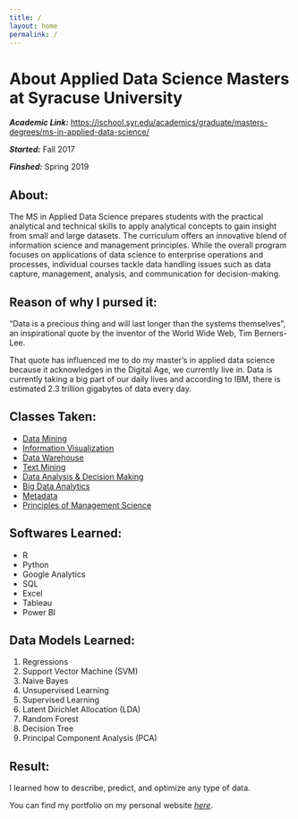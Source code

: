 ```yaml
---
title: /
layout: home
permalink: /
---
```


# About Applied Data Science Masters at Syracuse University
_**Academic Link:**_ https://ischool.syr.edu/academics/graduate/masters-degrees/ms-in-applied-data-science/

_**Started:**_ Fall 2017

_**Finshed:**_ Spring 2019

## About:
The MS in Applied Data Science prepares students with the practical analytical and technical skills to apply analytical concepts to gain insight from small and large datasets. The curriculum offers an innovative blend of information science and management principles. While the overall program focuses on applications of data science to enterprise operations and processes, individual courses tackle data handling issues such as data capture, management, analysis, and communication for decision-making.

## Reason of why I pursed it:
“Data is a precious thing and will last longer than the systems themselves”, an inspirational quote by the inventor of the World Wide Web, Tim Berners-Lee.

That quote has influenced me to do my master’s in applied data science because it acknowledges in the Digital Age, we currently live in. Data is currently taking a big part of our daily lives and according to IBM, there is estimated 2.3 trillion gigabytes of data every day.

## Classes Taken:
- [Data Mining](Data-Mining/about-course.md)
- [Information Visualization](Information-Visualization/about-course.md)
- [Data Warehouse](Data-Warehouse/about-course.md)
- [Text Mining](Text-Mining/about-course.md)
- [Data Analysis & Decision Making](Data-Analysis-&-Decision-Making/about-course.md)
- [Big Data Analytics](/Big-Data-Analytics/about-course.md)
- [Metadata](/Metadata/about-course.md)
- [Principles of Management Science](Principles-of-Management-Science/about-course.md)

## Softwares Learned:
- R
- Python
- Google Analytics
- SQL
- Excel
- Tableau
- Power BI

## Data Models Learned:
1.  Regressions
2.  Support Vector Machine (SVM)
3.  Naive Bayes
4.  Unsupervised Learning
5.  Supervised Learning
6.  Latent Dirichlet Allocation (LDA)
7.  Random Forest
8.  Decision Tree
9.  Principal Component Analysis (PCA)  

## Result:
I learned how to describe, predict, and optimize any type of data.


You can find my portfolio on my personal website [_here_](https://www.williamdlombardi.com/wdl-ads-portfolio "Applied Data Science Portfolio").
